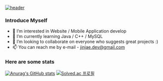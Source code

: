 [![header](https://capsule-render.vercel.app/api?type=slice&color=auto&height=300&section=header&text=jin-jae&fontSize=90&fontAlign=80&fontAlignY=0&rotate=20&animation=fadeIn)](https://github.com/jin-jae/)

### Introduce Myself
- 👀 I’m interested in Website / Mobile Application develop
- 🌱 I’m currently learning Java / C++ / MySQL
- 💞️ I’m looking to collaborate on everyone who suggests great projects :)
- 📫 You can reach me by e-mail - jinjae.dev@gmail.com

### Here are some stats
[![Anurag's GitHub stats](https://github-readme-stats.vercel.app/api?username=jin-jae&show_icons=true&theme=swift)](https://github.com/jin-jae/)
[![Solved.ac 프로필](http://mazassumnida.wtf/api/v2/generate_badge?boj=jinjae)](https://solved.ac/jinjae)


<!---
jin-jae/jin-jae is a ✨ special ✨ repository because its `README.md` (this file) appears on your GitHub profile.
You can click the Preview link to take a look at your changes.
--->
